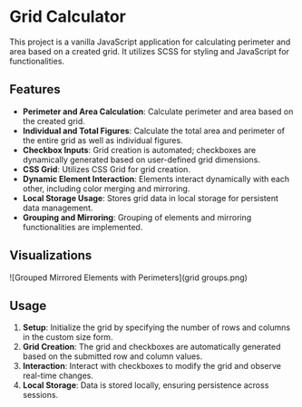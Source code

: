 # Grid Calculator

This project is a vanilla JavaScript application for calculating perimeter and area based on a created grid. It utilizes SCSS for styling and JavaScript for functionalities.

## Features

- **Perimeter and Area Calculation**: Calculate perimeter and area based on the created grid.
- **Individual and Total Figures**: Calculate the total area and perimeter of the entire grid as well as individual figures.
- **Checkbox Inputs**: Grid creation is automated; checkboxes are dynamically generated based on user-defined grid dimensions.
- **CSS Grid**: Utilizes CSS Grid for grid creation.
- **Dynamic Element Interaction**: Elements interact dynamically with each other, including color merging and mirroring.
- **Local Storage Usage**: Stores grid data in local storage for persistent data management.
- **Grouping and Mirroring**: Grouping of elements and mirroring functionalities are implemented.

## Visualizations

![Grouped Mirrored Elements with Perimeters](grid groups.png)

## Usage

1. **Setup**: Initialize the grid by specifying the number of rows and columns in the custom size form.
2. **Grid Creation**: The grid and checkboxes are automatically generated based on the submitted row and column values.
3. **Interaction**: Interact with checkboxes to modify the grid and observe real-time changes.
4. **Local Storage**: Data is stored locally, ensuring persistence across sessions.
